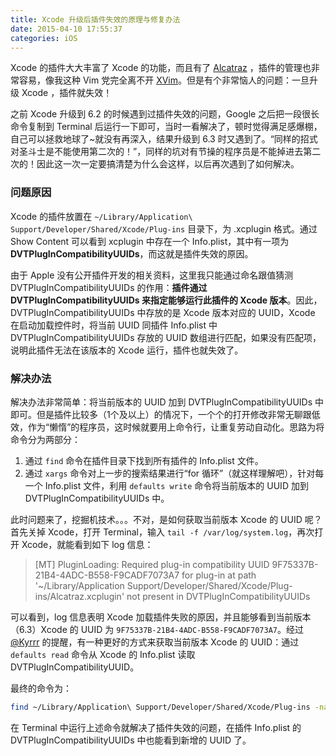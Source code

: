 ```yaml
---
title: Xcode 升级后插件失效的原理与修复办法
date: 2015-04-10 17:55:37
categories: iOS
---
```


Xcode 的插件大大丰富了 Xcode 的功能，而且有了 [Alcatraz](https://github.com/supermarin/Alcatraz) ，插件的管理也非常容易，像我这种 Vim 党完全离不开 [XVim](https://github.com/XVimProject/XVim)。但是有个非常恼人的问题：一旦升级 Xcode ，插件就失效！

之前 Xcode 升级到 6.2 的时候遇到过插件失效的问题，Google 之后把一段很长命令复制到 Terminal 后运行一下即可，当时一看解决了，顿时觉得满足感爆棚，自己可以拯救地球了~就没有再深入，结果升级到 6.3 时又遇到了。“同样的招式对圣斗士是不能使用第二次的！”，同样的坑对有节操的程序员是不能掉进去第二次的！因此这一次一定要搞清楚为什么会这样，以后再次遇到了如何解决。

### 问题原因

Xcode 的插件放置在 `~/Library/Application\ Support/Developer/Shared/Xcode/Plug-ins` 目录下，为 .xcplugin 格式。通过 Show Content 可以看到 xcplugin 中存在一个 Info.plist，其中有一项为 **DVTPlugInCompatibilityUUIDs**，而这就是插件失效的原因。

由于 Apple 没有公开插件开发的相关资料，这里我只能通过命名跟值猜测 DVTPlugInCompatibilityUUIDs 的作用：**插件通过 DVTPlugInCompatibilityUUIDs 来指定能够运行此插件的 Xcode 版本**。因此，DVTPlugInCompatibilityUUIDs 中存放的是 Xcode 版本对应的 UUID，Xcode 在启动加载控件时，将当前 UUID 同插件 Info.plist 中 DVTPlugInCompatibilityUUIDs 存放的 UUID 数组进行匹配，如果没有匹配项，说明此插件无法在该版本的 Xcode 运行，插件也就失效了。

### 解决办法

解决办法非常简单：将当前版本的 UUID 加到 DVTPlugInCompatibilityUUIDs 中即可。但是插件比较多（1个及以上）的情况下，一个个的打开修改非常无聊跟低效，作为“懒惰”的程序员，这时候就要用上命令行，让重复劳动自动化。思路为将命令分为两部分：

1. 通过 `find` 命令在插件目录下找到所有插件的 Info.plist 文件。
2. 通过 `xargs` 命令对上一步的搜索结果进行“for 循环”（就这样理解吧），针对每一个 Info.plist 文件，利用 `defaults write` 命令将当前版本的 UUID 加到 DVTPlugInCompatibilityUUIDs 中。

此时问题来了，挖掘机技术。。。不对，是如何获取当前版本 Xcode 的 UUID 呢？首先关掉 Xcode，打开 Terminal，输入 `tail -f /var/log/system.log`，再次打开 Xcode，就能看到如下 log 信息：

> [MT] PluginLoading: Required plug-in compatibility UUID 9F75337B-21B4-4ADC-B558-F9CADF7073A7 for plug-in at path '~/Library/Application Support/Developer/Shared/Xcode/Plug-ins/Alcatraz.xcplugin' not present in DVTPlugInCompatibilityUUIDs

可以看到，log 信息表明 Xcode 加载插件失败的原因，并且能够看到当前版本（6.3）Xcode 的 UUID 为 `9F75337B-21B4-4ADC-B558-F9CADF7073A7`。经过 [@Kyrrr](http://weibo.com/u/2626996387) 的提醒，有一种更好的方式来获取当前版本 Xcode 的 UUID：通过 `defaults read` 命令从 Xcode 的 Info.plist 读取 DVTPlugInCompatibilityUUID。

最终的命令为：

```bash
find ~/Library/Application\ Support/Developer/Shared/Xcode/Plug-ins -name Info.plist -maxdepth 3 | xargs -I{} defaults write {} DVTPlugInCompatibilityUUIDs -array-add `defaults read /Applications/Xcode.app/Contents/Info.plist DVTPlugInCompatibilityUUID`
```
在 Terminal 中运行上述命令就解决了插件失效的问题，在插件 Info.plist 的 DVTPlugInCompatibilityUUIDs 中也能看到新增的 UUID 了。

